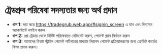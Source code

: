 # **ট্রেডগ্রুব পরিষেবা সদস্যতার জন্য অর্থ প্রদান**

- **ধাপ 1:** দয়া করে https://tradegrub.web.app/#signin_screen এ যান এবং বিদ্যমান অ্যাকাউন্টে লগইন করুন
- **ধাপ 2:** প্রো ট্রেডার থেকে নির্দিষ্ট পরিষেবাতে নেভিগেট করুন, পেমেন্ট প্ল্যান নির্বাচন করুন
- **ধাপ 3:** আমাদের বিশ্বস্ত স্ট্রাইপ পেমেন্ট পার্টনারের মাধ্যমে নিরাপদ পেমেন্ট প্রক্রিয়াকরণের জন্য ক্রেডিট কার্ডের বিশদ প্রদান করুন।
